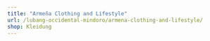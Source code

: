 ```yaml
---
title: "Armeña Clothing and Lifestyle"
url: /lubang-occidental-mindoro/armena-clothing-and-lifestyle/
shop: Kleidung
---
```

